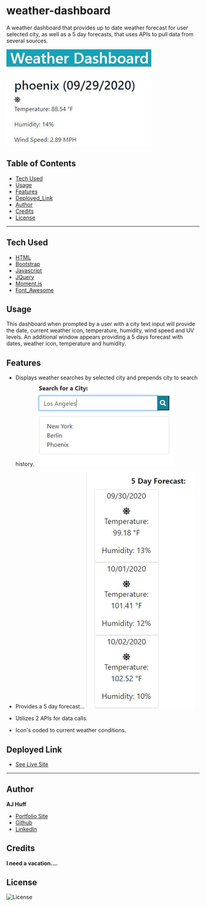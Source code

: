 # weather-dashboard


A weather dashboard that provides up to date weather forecast for user selected city, as well as a 5 day forecasts, that uses APIs to pull data from several sources. 

![weather](assets/Weather.JPG)

## Table of Contents

* [Tech Used](#tech_used)
* [Usage](#usage)
* [Features](#features)
* [Deployed_Link](#deployed_link)
* [Author](#author)
* [Credits](#credits)
* [License](#license)

----

## Tech Used

* [HTML](https://developer.mozilla.org/en-US/docs/Web/HTML)
* [Bootstrap](https://getbootstrap.com/)
* [Javascript](https://developer.mozilla.org/en-US/docs/Web/JavaScript)
* [JQuery](https://jquery.com/)
* [Moment.js](https://momentjs.com/)
* [Font_Awesome](https://fontawesome.com/)

## Usage
 
 This dashboard when prompted by a user with a city text input will provide the date, current weather icon, temperature, humidity, wind speed and UV levels. An additional window appears providing a 5 days forecast with dates, weather icon, temperature and humidity.

## Features

- Displays weather searches by selected city and prepends city to search history.
  ![cities](assets/Cities.JPG)

- Provides a 5 day forecast...
  ![5_day](assets/fiveday.JPG)

- Utilizes 2 APIs for data calls.

- Icon's coded to current weather conditions.



## Deployed Link

* [See Live Site](https://ajhuff7.github.io/weather-dashboard/)

---

## Author

**AJ Huff** 

- [Portfolio Site](#)
- [Github](https://github.com/ajhuff7)
- [LinkedIn](https://www.linkedin.com/in/aj-huff-7696b14b/)

## Credits

**I need a vacation....**

## License

![License](https://img.shields.io/badge/License-MIT-brightgreen) 